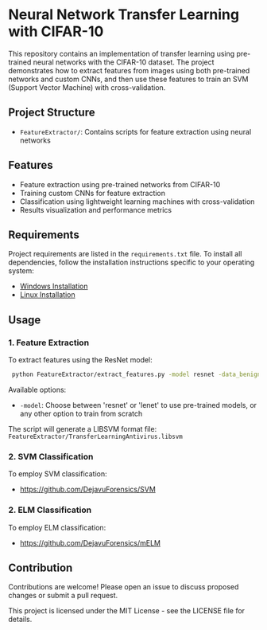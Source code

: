 # Neural Network Transfer Learning with CIFAR-10

This repository contains an implementation of transfer learning using pre-trained neural networks with the CIFAR-10 dataset. The project demonstrates how to extract features from images using both pre-trained networks and custom CNNs, and then use these features to train an SVM (Support Vector Machine) with cross-validation.

## Project Structure

- `FeatureExtractor/`: Contains scripts for feature extraction using neural networks

## Features

- Feature extraction using pre-trained networks from CIFAR-10
- Training custom CNNs for feature extraction
- Classification using lightweight learning machines with cross-validation
- Results visualization and performance metrics

## Requirements

Project requirements are listed in the `requirements.txt` file. To install all dependencies, follow the installation instructions specific to your operating system:

- [Windows Installation](docs/installation_windows.md)
- [Linux Installation](docs/installation_linux.md)

## Usage

### 1. Feature Extraction

To extract features using the ResNet model:
```bash
 python FeatureExtractor/extract_features.py -model resnet -data_benign ../../IoT_ARM-main/IoT_ARM-main/benign/benign -data_malware ../../IoT_ARM-main/IoT_ARM-main/malware/malware
```

Available options:
- `-model`: Choose between 'resnet' or 'lenet' to use pre-trained models, or any other option to train from scratch

The script will generate a LIBSVM format file: `FeatureExtractor/TransferLearningAntivirus.libsvm`

### 2. SVM Classification

To employ SVM classification:
- https://github.com/DejavuForensics/SVM

### 2. ELM Classification

To employ ELM classification:
- https://github.com/DejavuForensics/mELM


## Contribution

Contributions are welcome! Please open an issue to discuss proposed changes or submit a pull request.

This project is licensed under the MIT License - see the LICENSE file for details.
